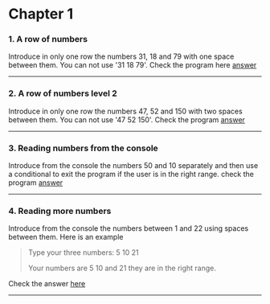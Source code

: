 # Chapter 1
### 1. A row of numbers
Introduce in only one row the numbers 31, 18 and 79 with one space between them. You can not use '31 18 79'.
Check the program here [answer](https://github.com/void-Studios/Algorithms-and-Exercises/blob/main/Chapter1/RowOfNumber/rowOfNumbers.cs)

---
### 2. A row of numbers level 2
Introduce in only one row the numbers 47, 52 and 150 with two spaces between them. You can not use '47  52  150'.
Check the program [answer](https://github.com/void-Studios/Algorithms-and-Exercises/blob/main/Chapter1/RowOfNumber2/rowOfNumbers2.cs)

---
### 3. Reading numbers from the console
Introduce from the console the numbers 50 and 10 separately and then use a conditional to exit the program if the user is in the right range.
check the program [answer](https://github.com/void-Studios/Algorithms-and-Exercises/blob/main/Chapter1/fromConsole1/FromConsole.cs)

---
### 4. Reading more numbers
Introduce from the console the numbers between 1 and 22 using spaces between them. Here is an example
> Type your three numbers: 5  10 21
>
> Your numbers are 5 10 and 21 they are in the right range.

Check the answer [here](https://github.com/void-Studios/Algorithms-and-Exercises/blob/main/Chapter1/Exercise4/Exercise4.cs)

---